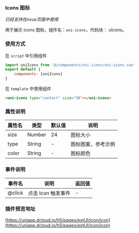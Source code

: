 ### Icons 图标
*已经支持在nvue页面中使用*

用于展示 icons 图标，组件名：``uni-icons``，代码块： uIcons。

### 使用方式

在 ``script`` 中引用组件 

```javascript
import uniIcons from '@/components/uni-icons/uni-icons.vue'
export default {
    components: {uniIcons}
}
```

在 ``template`` 中使用组件

```html
<uni-icons type="contact" size="30"></uni-icons>
```

### 属性说明

|属性名	|类型		|默认值	|说明				|
|---	|----		|---	|---				|
|size	|Number		|24		|图标大小			|
|type	|String		|-		|图标图案，参考示例	|
|color	|String		|-		|图标颜色			|


### 事件说明
|事件名	|说明			|返回值|
|---	|----			|---  |
|@click|点击 Icon 触发事件|-    |


### 插件预览地址

[https://uniapp.dcloud.io/h5/pages/extUI/icon/icon](https://uniapp.dcloud.io/h5/pages/extUI/icon/icon)